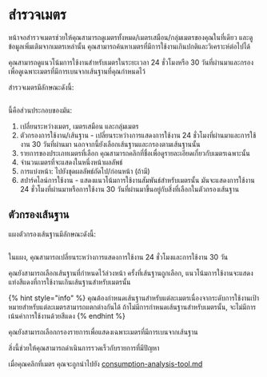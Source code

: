 # สำรวจเมตร

หน้าจอสำรวจเมตรช่วยให้คุณสามารถดูเมตรทั้งหมด/เมตรเสมือน/กลุ่มเมตรของคุณในที่เดียว และดูข้อมูลเพิ่มเติมจากเมตรเหล่านั้น คุณสามารถค้นหาเมตรที่มีการใช้งานเกินปกติและวิเคราะห์ต่อไปได้

คุณสามารถดูแนวโน้มการใช้งานสำหรับเมตรในระยะเวลา 24 ชั่วโมงหรือ 30 วันที่ผ่านมาและกรองเพื่อดูเฉพาะเมตรที่มีการเบนจากเส้นฐานที่คุณกำหนดไว้

สำรวจเมตรมีลักษณะดังนี้:

<figure><img src="../.gitbook/assets/image (2).png" alt=""><figcaption></figcaption></figure>

นี้คือส่วนประกอบของมัน:

1. เปลี่ยนระหว่างเมตร, เมตรเสมือน และกลุ่มเมตร
2. ตัวกรองการใช้งาน/เส้นฐาน - เปลี่ยนระหว่างการแสดงการใช้งาน 24 ชั่วโมงที่ผ่านมาและการใช้งาน 30 วันที่ผ่านมา นอกจากนี้ยังเลือกเส้นฐานและกรองตามเส้นฐานนั้น
3. รายการของประเภทเมตรที่เลือก คุณสามารถคลิกที่ชื่อเพื่อดูรายละเอียดเกี่ยวกับเมตรเฉพาะนั้น
4. จำนวนเมตรที่จะแสดงในหนึ่งหน้าผลลัพธ์
5. การแบ่งหน้า: ไปยังชุดผลลัพธ์ถัดไป/ก่อนหน้า (ถ้ามี)
6. สปาร์คไลน์การใช้งาน - แสดงแนวโน้มการใช้งานสัมพันธ์สำหรับเมตรนั้น มันจะแสดงการใช้งาน 24 ชั่วโมงที่ผ่านมาหรือการใช้งาน 30 วันที่ผ่านมาขึ้นอยู่กับสิ่งที่เลือกในตัวกรองเส้นฐาน

## ตัวกรองเส้นฐาน

แผงตัวกรองเส้นฐานมีลักษณะดังนี้:

<figure><img src="../.gitbook/assets/image (3).png" alt=""><figcaption></figcaption></figure>

ในแผง, คุณสามารถเปลี่ยนระหว่างการแสดงการใช้งาน 24 ชั่วโมงและการใช้งาน 30 วัน

คุณยังสามารถเลือกเส้นฐานที่กำหนดไว้ล่วงหน้า ครั้งที่เส้นฐานถูกเลือก, แนวโน้มการใช้งานจะแสดงแท่งสีแดงที่การใช้งานเกินเส้นฐานสำหรับเมตรนั้น

{% hint style="info" %}
คุณต้องกำหนดเส้นฐานสำหรับแต่ละเมตรเนื่องจากระดับการใช้งานเป้าหมายสำหรับแต่ละเมตรสามารถแตกต่างกันได้ ถ้าไม่มีการกำหนดเส้นฐานสำหรับเมตรนั้น, จะไม่มีการเน้นค่าการใช้งานด้วยสีแดง
{% endhint %}

คุณยังสามารถเลือกกรองรายการเพื่อแสดงเฉพาะเมตรที่มีการเบนจากเส้นฐาน

สิ่งนี้ช่วยให้คุณสามารถดำเนินการรวดเร็วกับรายการที่มีปัญหา

เมื่อคุณคลิกที่เมตร คุณจะถูกนำไปยัง [consumption-analysis-tool.md](consumption-analysis-tool.md "mention")